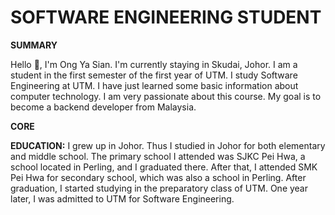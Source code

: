 # SOFTWARE ENGINEERING STUDENT
**SUMMARY**

Hello 👋, I'm Ong Ya Sian. I'm currently staying in Skudai, Johor. I am a student in the first semester of the first year of UTM. I study Software Engineering at UTM. I have just learned some basic information about computer technology. I am very passionate about this course. My goal is to become a backend developer from Malaysia. 

**CORE**

**EDUCATION:**
I grew up in Johor. Thus I studied in Johor for both elementary and middle school. The primary school I attended was SJKC Pei Hwa, a school located in Perling, and I graduated there. After that, I attended SMK Pei Hwa for secondary school, which was also a school in Perling. After graduation, I started studying in the preparatory class of UTM. One year later, I was admitted to UTM for Software Engineering.

